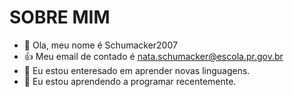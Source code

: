 # SOBRE MIM

-   👋 Ola, meu nome é Schumacker2007
-   :+1: Meu email de contado é nata.schumacker@escola.pr.gov.br
- 👀 Eu estou enteresado em aprender novas linguagens.
- 🌱 Eu estou aprendendo a programar recentemente.
